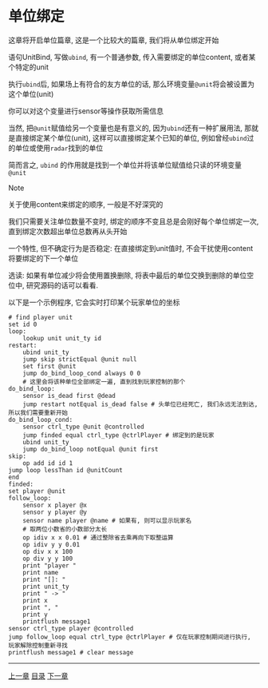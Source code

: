 # 单位绑定
这章将开启单位篇章, 这是一个比较大的篇章, 我们将从单位绑定开始

语句UnitBind, 写做`ubind`, 有一个普通参数, 传入需要绑定的单位content, 或者某个特定的unit

执行`ubind`后, 如果场上有符合的友方单位的话, 那么环境变量`@unit`将会被设置为这个单位(unit)

你可以对这个变量进行sensor等操作获取所需信息

当然, 把`@unit`赋值给另一个变量也是有意义的,
因为`ubind`还有一种扩展用法, 那就是直接绑定某个单位(unit),
这样可以直接绑定某个已知的单位, 例如曾经`ubind`过的单位或使用`radar`找到的单位

简而言之, `ubind` 的作用就是找到一个单位并将该单位赋值给只读的环境变量 `@unit`

> [!NOTE]
> 关于使用content来绑定的顺序, 一般是不好深究的
>
> 我们只需要关注单位数量不变时,
> 绑定的顺序不变且总是会刚好每个单位绑定一次, 直到绑定次数超出单位总数再从头开始
>
> 一个特性, 但不确定行为是否稳定:
> 在直接绑定到unit值时, 不会干扰使用content将要绑定的下一个单位

选读: 如果有单位减少将会使用置换删除, 将表中最后的单位交换到删除的单位空位中,
研究源码的话可以看看.

以下是一个示例程序, 它会实时打印某个玩家单位的坐标

```gas
# find player unit
set id 0
loop:
    lookup unit unit_ty id
restart:
    ubind unit_ty
    jump skip strictEqual @unit null
    set first @unit
    jump do_bind_loop_cond always 0 0
    # 这里会将该种单位全部绑定一遍, 直到找到玩家控制的那个
do_bind_loop:
    sensor is_dead first @dead
    jump restart notEqual is_dead false # 头单位已经死亡, 我们永远无法到达, 所以我们需要重新开始
do_bind_loop_cond:
    sensor ctrl_type @unit @controlled
    jump finded equal ctrl_type @ctrlPlayer # 绑定到的是玩家
    ubind unit_ty
    jump do_bind_loop notEqual @unit first
skip:
    op add id id 1
jump loop lessThan id @unitCount
end
finded:
set player @unit
follow_loop:
    sensor x player @x
    sensor y player @y
    sensor name player @name # 如果有, 则可以显示玩家名
    # 取两位小数省的小数部分太长
    op idiv x x 0.01 # 通过整除省去乘再向下取整运算
    op idiv y y 0.01
    op div x x 100
    op div y y 100
    print "player "
    print name
    print "[]: "
    print unit_ty
    print " -> "
    print x
    print ", "
    print y
    printflush message1
sensor ctrl_type player @controlled
jump follow_loop equal ctrl_type @ctrlPlayer # 仅在玩家控制期间进行执行, 玩家解除控制重新寻找
printflush message1 # clear message
```


---
[上一章](./15-radar.md)
[目录](./README.md)
[下一章](./17-unit-control.md)
